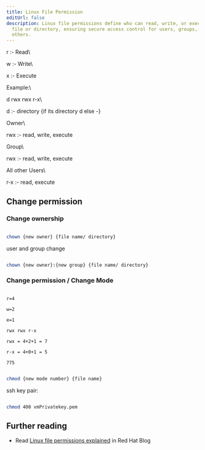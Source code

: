 ```yaml
---
title: Linux File Permission
editUrl: false
description: Linux file permissions define who can read, write, or execute a
  file or directory, ensuring secure access control for users, groups, and
  others.
---
```


r :- Read\\

w :- Write\\

x :- Execute

Example:\\

d rwx rwx r-x\\

d :- directory {if its directory d else -}

Owner\\

rwx :- read, write, execute

Group\\

rwx :- read, write, execute

All other Users\\

r-x :- read, execute

## Change permission

### Change ownership

```bash

chown {new owner} {file name/ directory}

```

user and group change

```bash

chown {new owner}:{new group} {file name/ directory}

```

### Change permission / Change Mode

```

r=4

w=2

e=1

rwx rwx r-x

rwx = 4+2+1 = 7

r-x = 4+0+1 = 5

775

```

```bash

chmod {new mode number} {file name}

```

ssh key pair:

```bash

chmod 400 vmPrivatekey.pem

```

## Further reading

* Read [Linux file permissions explained](https://www.redhat.com/en/blog/linux-file-permissions-explained) in Red Hat Blog
